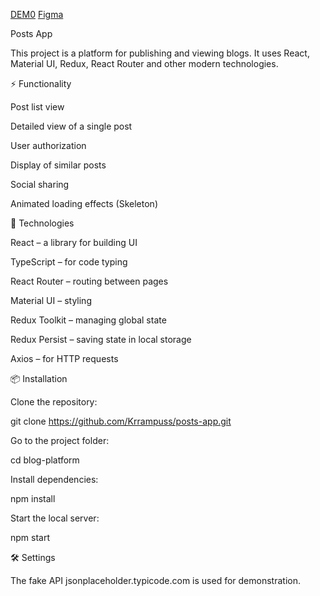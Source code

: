 [DEM0](https://krrampuss.github.io/posts-app/)
[Figma](https://www.figma.com/design/WGFEiMy1UMUQqQA03Kgl4q/Test-Full-Stack?node-id=25-1269&t=kzxTCoHp4lCoSVrL-0)

Posts App

This project is a platform for publishing and viewing blogs. It uses React, Material UI, Redux, React Router and other modern technologies.

⚡ Functionality

Post list view

Detailed view of a single post

User authorization

Display of similar posts

Social sharing

Animated loading effects (Skeleton)

🚀 Technologies

React – a library for building UI

TypeScript – for code typing

React Router – routing between pages

Material UI – styling

Redux Toolkit – managing global state

Redux Persist – saving state in local storage

Axios – for HTTP requests

📦 Installation

Clone the repository:

git clone https://github.com/Krrampuss/posts-app.git

Go to the project folder:

cd blog-platform

Install dependencies:

npm install

Start the local server:

npm start

🛠 Settings

The fake API jsonplaceholder.typicode.com is used for demonstration.